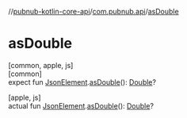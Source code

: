 //[pubnub-kotlin-core-api](../../index.md)/[com.pubnub.api](index.md)/[asDouble](as-double.md)

# asDouble

[common, apple, js]\
[common]\
expect fun [JsonElement](-json-element/index.md).[asDouble](as-double.md)(): [Double](https://kotlinlang.org/api/latest/jvm/stdlib/kotlin-stdlib/kotlin/-double/index.html)?

[apple, js]\
actual fun [JsonElement](-json-element/index.md).[asDouble](as-double.md)(): [Double](https://kotlinlang.org/api/latest/jvm/stdlib/kotlin-stdlib/kotlin/-double/index.html)?
